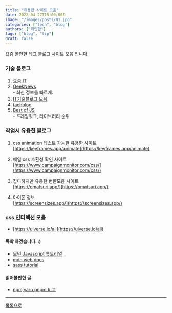 ```yaml
---
title: "유용한 사이트 모음"
date: 2022-04-27T15:00:00Z
image: "/images/posts/01.jpg"
categories: ["tech", "blog"]
authors: ["최인한"]
tags: ["blog", "tip"]
draft: false
---
```


요즘 볼만한 테그 블로그 사이트 모음 입니다.


### 기술 블로그   
  1. [요즘 IT](https://yozm.wishket.com/magazine/)
  2. [GeekNews](https://news.hada.io/)   
    - 최신 정보를 빠르게.
  3. [IT기술블로그 모음](https://brunch.co.kr/@sicle-official/35)
  4. [tachblog](https://github.com/seonggwonyoon/techblog)
  5. [Best of JS](https://bestofjs.org/)   
    - 프레임워크, 라이브러리 순위

### 작업시 유용한 블로그
  1. css animation 테스트 가능한 유용한 사이트   
    [https://keyframes.app/animate](https://keyframes.app/animate)
  
  2. 메일 css 호환성 확인 사이트   
    [https://www.campaignmonitor.com/css/](https://www.campaignmonitor.com/css/)
  
  3. 잡다하지만 유용한 변환모음 사이트   
    [https://omatsuri.app/](https://omatsuri.app/)
  
  4. 아이폰 정보   
    [https://screensizes.app/](https://screensizes.app/)


### css 인터렉션 모음
  - [https://uiverse.io/all](https://uiverse.io/all)


#### 독학 하겠습니다. :)   
  - [모던 Javascript 튜토리얼](https://ko.javascript.info/)
  - [mdn web docs](https://developer.mozilla.org/ko/)
  - [sass tutorial](https://wikimass.com/sass)


#### 읽어볼만한 글.
  - [npm,yarn,pnpm 비교](https://yceffort.kr/2022/05/npm-vs-yarn-vs-pnpm)
---
[목록으로](/)
